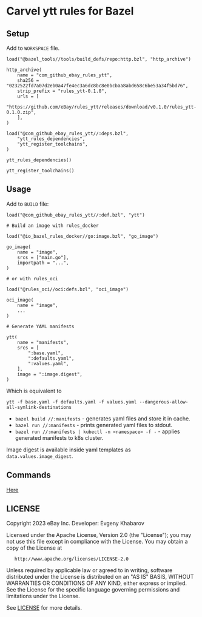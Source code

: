 # Carvel ytt rules for Bazel

## Setup

Add to `WORKSPACE` file.
```starlark
load("@bazel_tools//tools/build_defs/repo:http.bzl", "http_archive")

http_archive(
    name = "com_github_ebay_rules_ytt",
    sha256 = "0232522fd7a07d2eb0a47fe4ec3a6dc8bc8e0bcbaa8abd658c6be53a34f5bd76",
    strip_prefix = "rules_ytt-0.1.0",
    urls = [
        "https://github.com/eBay/rules_ytt/releases/download/v0.1.0/rules_ytt-0.1.0.zip",
    ],
)

load("@com_github_ebay_rules_ytt//:deps.bzl",
    "ytt_rules_dependencies",
    "ytt_register_toolchains",
)

ytt_rules_dependencies()

ytt_register_toolchains()
```

## Usage

Add to `BUILD` file:

```starlark
load("@com_github_ebay_rules_ytt//:def.bzl", "ytt")

# Build an image with rules_docker

load("@io_bazel_rules_docker//go:image.bzl", "go_image")

go_image(
    name = "image",
    srcs = ["main.go"],
    importpath = "...",
)

# or with rules_oci

load("@rules_oci//oci:defs.bzl", "oci_image")

oci_image(
    name = "image",
    ...
)

# Generate YAML manifests

ytt(
    name = "manifests",
    srcs = [
        ":base.yaml",
        ":defaults.yaml",
        ":values.yaml",
    ],
    image = ":image.digest",
)
```

Which is equivalent to

```shell
ytt -f base.yaml -f defaults.yaml -f values.yaml --dangerous-allow-all-symlink-destinations
```

* `bazel build //:manifests` - generates yaml files and store it in cache.
* `bazel run //:manifests` - prints generated yaml files to stdout.
* `bazel run //:manifests | kubectl -n <namespace> -f -` - applies generated manifests to k8s cluster.

Image digest is available inside yaml templates as `data.values.image_digest`.

## Commands

[Here](./ytt.md)

## LICENSE

   Copyright 2023 eBay Inc. Developer: Evgeny Khabarov

   Licensed under the Apache License, Version 2.0 (the "License");
   you may not use this file except in compliance with the License.
   You may obtain a copy of the License at

       http://www.apache.org/licenses/LICENSE-2.0

   Unless required by applicable law or agreed to in writing, software
   distributed under the License is distributed on an "AS IS" BASIS,
   WITHOUT WARRANTIES OR CONDITIONS OF ANY KIND, either express or implied.
   See the License for the specific language governing permissions and
   limitations under the License.

   See [LICENSE](./LICENSE) for more details.
